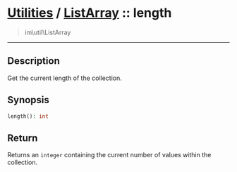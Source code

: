 # [Utilities](util.md) / [ListArray](util-ListArray.md) :: length
 > im\util\ListArray
____

## Description
Get the current length of the collection.

## Synopsis
```php
length(): int
```

## Return
Returns an `integer` containing the current number of
values within the collection.
